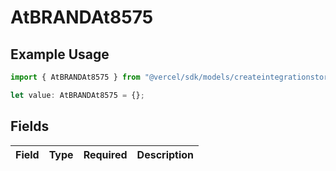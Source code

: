 # AtBRANDAt8575

## Example Usage

```typescript
import { AtBRANDAt8575 } from "@vercel/sdk/models/createintegrationstoredirectop.js";

let value: AtBRANDAt8575 = {};
```

## Fields

| Field       | Type        | Required    | Description |
| ----------- | ----------- | ----------- | ----------- |
